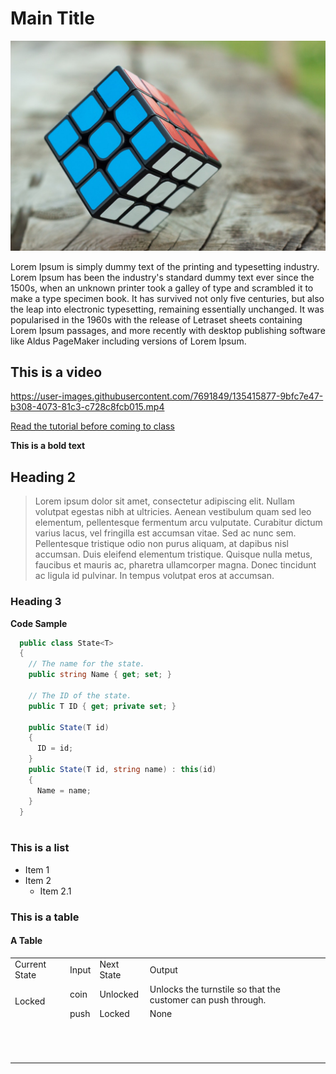 # Main Title

![My Image](https://github.com/shamim-akhtar/gdd-sample/blob/main/MicrosoftTeams-image.png)

Lorem Ipsum is simply dummy text of the printing and typesetting industry. Lorem Ipsum has been the industry's standard dummy text ever since the 1500s, when an unknown printer took a galley of type and scrambled it to make a type specimen book. It has survived not only five centuries, but also the leap into electronic typesetting, remaining essentially unchanged. It was popularised in the 1960s with the release of Letraset sheets containing Lorem Ipsum passages, and more recently with desktop publishing software like Aldus PageMaker including versions of Lorem Ipsum.

## This is a video


https://user-images.githubusercontent.com/7691849/135415877-9bfc7e47-b308-4073-81c3-c728c8fcb015.mp4



[Read the tutorial before coming to class](https://github.com/shamim-akhtar/tutorial-pathfinding)

**This is a bold text**

## Heading 2
> Lorem ipsum dolor sit amet, consectetur adipiscing elit. Nullam volutpat egestas nibh at ultricies. Aenean vestibulum quam sed leo elementum, pellentesque fermentum arcu vulputate. Curabitur dictum varius lacus, vel fringilla est accumsan vitae. Sed ac nunc sem. Pellentesque tristique odio non purus aliquam, at dapibus nisl accumsan. Duis eleifend elementum tristique. Quisque nulla metus, faucibus et mauris ac, pharetra ullamcorper magna. Donec tincidunt ac ligula id pulvinar. In tempus volutpat eros at accumsan.

### Heading 3

**Code Sample**

``` csharp
  public class State<T>
  {
    // The name for the state.
    public string Name { get; set; }

    // The ID of the state.
    public T ID { get; private set; }

    public State(T id)
    {
      ID = id;
    }
    public State(T id, string name) : this(id)
    {
      Name = name;
    }
  }
      
```

### This is a list
- Item 1
- Item 2
  - Item 2.1


### This is a table
#### A Table
<table>
 <tr>
  <td>Current State</td>
  <td>Input</td>
  <td>Next State</td>
  <td>Output</td>
 </tr>
 <tr>
  <td rowspan="2">Locked</td>
  <td>coin</td>
  <td>Unlocked</td>
  <td>Unlocks the turnstile so that the customer can push through.</td>
 </tr>
 <tr>
  <td>push</td>
  <td>Locked</td>
  <td>None</td>
 </tr>
 <tr>
  <td>&nbsp;</td>
  <td>&nbsp;</td>
  <td>&nbsp;</td>
  <td>&nbsp;</td>
 </tr>
 <tr>
  <td rowspan="2">&nbsp;</td>
  <td>&nbsp;</td>
  <td>&nbsp;</td>
  <td>&nbsp;</td>
 </tr>
 <tr>
  <td>&nbsp;</td>
  <td>&nbsp;</td>
  <td>&nbsp;</td>
 </tr>
</table>
